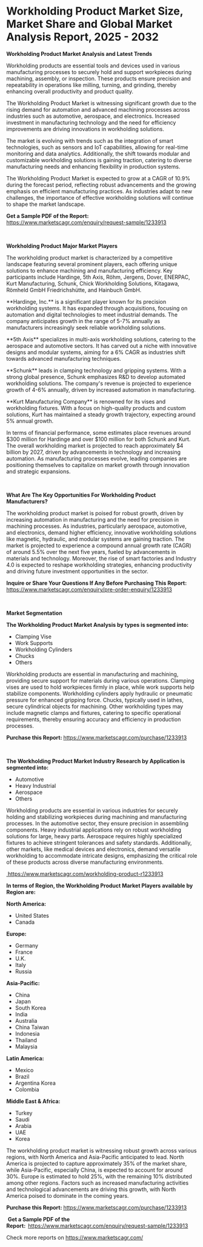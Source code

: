 <p><h1>Workholding Product Market Size, Market Share and Global Market Analysis Report, 2025 - 2032</h1></p><p><strong>Workholding Product Market Analysis and Latest Trends</strong></p>
<p><p>Workholding products are essential tools and devices used in various manufacturing processes to securely hold and support workpieces during machining, assembly, or inspection. These products ensure precision and repeatability in operations like milling, turning, and grinding, thereby enhancing overall productivity and product quality. </p><p>The Workholding Product Market is witnessing significant growth due to the rising demand for automation and advanced machining processes across industries such as automotive, aerospace, and electronics. Increased investment in manufacturing technology and the need for efficiency improvements are driving innovations in workholding solutions. </p><p>The market is evolving with trends such as the integration of smart technologies, such as sensors and IoT capabilities, allowing for real-time monitoring and data analytics. Additionally, the shift towards modular and customizable workholding solutions is gaining traction, catering to diverse manufacturing needs and enhancing flexibility in production systems. </p><p>The Workholding Product Market is expected to grow at a CAGR of 10.9% during the forecast period, reflecting robust advancements and the growing emphasis on efficient manufacturing practices. As industries adapt to new challenges, the importance of effective workholding solutions will continue to shape the market landscape.</p></p>
<p><strong>Get a Sample PDF of the Report:&nbsp;</strong> <a href="https://www.marketscagr.com/enquiry/request-sample/1233913?utm_campaign=2760&utm_medium=2&utm_source=Github&utm_content=ia&utm_term=27022025&utm_id=workholding-product">https://www.marketscagr.com/enquiry/request-sample/1233913</a></p>
<p>&nbsp;</p>
<p><strong>Workholding Product Major Market Players</strong></p>
<p><p>The workholding product market is characterized by a competitive landscape featuring several prominent players, each offering unique solutions to enhance machining and manufacturing efficiency. Key participants include Hardinge, 5th Axis, Röhm, Jergens, Dover, ENERPAC, Kurt Manufacturing, Schunk, Chick Workholding Solutions, Kitagawa, Römheld GmbH Friedrichshütte, and Hainbuch GmbH.</p><p>**Hardinge, Inc.** is a significant player known for its precision workholding systems. It has expanded through acquisitions, focusing on automation and digital technologies to meet industrial demands. The company anticipates growth in the range of 5-7% annually as manufacturers increasingly seek reliable workholding solutions.</p><p>**5th Axis** specializes in multi-axis workholding solutions, catering to the aerospace and automotive sectors. It has carved out a niche with innovative designs and modular systems, aiming for a 6% CAGR as industries shift towards advanced manufacturing techniques.</p><p>**Schunk** leads in clamping technology and gripping systems. With a strong global presence, Schunk emphasizes R&D to develop automated workholding solutions. The company's revenue is projected to experience growth of 4-6% annually, driven by increased automation in manufacturing.</p><p>**Kurt Manufacturing Company** is renowned for its vises and workholding fixtures. With a focus on high-quality products and custom solutions, Kurt has maintained a steady growth trajectory, expecting around 5% annual growth. </p><p>In terms of financial performance, some estimates place revenues around $300 million for Hardinge and over $100 million for both Schunk and Kurt. The overall workholding market is projected to reach approximately $4 billion by 2027, driven by advancements in technology and increasing automation. As manufacturing processes evolve, leading companies are positioning themselves to capitalize on market growth through innovation and strategic expansions.</p></p>
<p>&nbsp;</p>
<p><strong>What Are The Key Opportunities For Workholding Product Manufacturers?</strong></p>
<p><p>The workholding product market is poised for robust growth, driven by increasing automation in manufacturing and the need for precision in machining processes. As industries, particularly aerospace, automotive, and electronics, demand higher efficiency, innovative workholding solutions like magnetic, hydraulic, and modular systems are gaining traction. The market is projected to experience a compound annual growth rate (CAGR) of around 5.5% over the next five years, fueled by advancements in materials and technology. Moreover, the rise of smart factories and Industry 4.0 is expected to reshape workholding strategies, enhancing productivity and driving future investment opportunities in the sector.</p></p>
<p><strong>Inquire or Share Your Questions If Any Before Purchasing This Report:</strong> <a href="https://www.marketscagr.com/enquiry/pre-order-enquiry/1233913?utm_campaign=2760&utm_medium=2&utm_source=Github&utm_content=ia&utm_term=27022025&utm_id=workholding-product">https://www.marketscagr.com/enquiry/pre-order-enquiry/1233913</a></p>
<p>&nbsp;</p>
<p><strong>Market Segmentation</strong></p>
<p><strong>The Workholding Product Market Analysis by types is segmented into:</strong></p>
<p><ul><li>Clamping Vise</li><li>Work Supports</li><li>Workholding Cylinders</li><li>Chucks</li><li>Others</li></ul></p>
<p><p>Workholding products are essential in manufacturing and machining, providing secure support for materials during various operations. Clamping vises are used to hold workpieces firmly in place, while work supports help stabilize components. Workholding cylinders apply hydraulic or pneumatic pressure for enhanced gripping force. Chucks, typically used in lathes, secure cylindrical objects for machining. Other workholding types may include magnetic clamps and fixtures, catering to specific operational requirements, thereby ensuring accuracy and efficiency in production processes.</p></p>
<p><strong>Purchase this Report:&nbsp;</strong><a href="https://www.marketscagr.com/purchase/1233913?utm_campaign=2760&utm_medium=2&utm_source=Github&utm_content=ia&utm_term=27022025&utm_id=workholding-product">https://www.marketscagr.com/purchase/1233913</a></p>
<p>&nbsp;</p>
<p><strong>The Workholding Product Market Industry Research by Application is segmented into:</strong></p>
<p><ul><li>Automotive</li><li>Heavy Industrial</li><li>Aerospace</li><li>Others</li></ul></p>
<p><p>Workholding products are essential in various industries for securely holding and stabilizing workpieces during machining and manufacturing processes. In the automotive sector, they ensure precision in assembling components. Heavy industrial applications rely on robust workholding solutions for large, heavy parts. Aerospace requires highly specialized fixtures to achieve stringent tolerances and safety standards. Additionally, other markets, like medical devices and electronics, demand versatile workholding to accommodate intricate designs, emphasizing the critical role of these products across diverse manufacturing environments.</p></p>
<p><a href="https://www.marketscagr.com/workholding-product-r1233913?utm_campaign=2760&utm_medium=2&utm_source=Github&utm_content=ia&utm_term=27022025&utm_id=workholding-product">&nbsp;https://www.marketscagr.com/workholding-product-r1233913</a></p>
<p><strong>In terms of Region, the Workholding Product Market Players available by Region are:</strong></p>
<p>
    <p> <strong> North America: </strong>
        <ul>
            <li>United States</li>
            <li>Canada</li>
        </ul>
        </p> 
    <p> <strong> Europe: </strong>
        <ul>
            <li>Germany</li>
            <li>France</li>
            <li>U.K.</li>
            <li>Italy</li>
            <li>Russia</li>
        </ul>
        </p> 
    <p> <strong> Asia-Pacific: </strong>
        <ul>
            <li>China</li>
            <li>Japan</li>
            <li>South Korea</li>
            <li>India</li>
            <li>Australia</li>
            <li>China Taiwan</li>
            <li>Indonesia</li>
            <li>Thailand</li>
            <li>Malaysia</li>
        </ul>
        </p> 
    <p> <strong> Latin America: </strong>
        <ul>
            <li>Mexico</li>
            <li>Brazil</li>
            <li>Argentina Korea</li>
            <li>Colombia</li>
        </ul>
        </p> 
    <p> <strong> Middle East & Africa: </strong>
        <ul>
            <li>Turkey</li>
            <li>Saudi</li>
            <li>Arabia</li>
            <li>UAE</li>
            <li>Korea</li>
        </ul>
    </p>
    </p>
<p><p>The workholding product market is witnessing robust growth across various regions, with North America and Asia-Pacific anticipated to lead. North America is projected to capture approximately 35% of the market share, while Asia-Pacific, especially China, is expected to account for around 30%. Europe is estimated to hold 25%, with the remaining 10% distributed among other regions. Factors such as increased manufacturing activities and technological advancements are driving this growth, with North America poised to dominate in the coming years.</p></p>
<p><strong>Purchase this Report: </strong><a href="https://www.marketscagr.com/purchase/1233913?utm_campaign=2760&utm_medium=2&utm_source=Github&utm_content=ia&utm_term=27022025&utm_id=workholding-product">https://www.marketscagr.com/purchase/1233913</a></p>
<p>&nbsp;<strong>Get a Sample PDF of the Report:&nbsp;&nbsp;</strong><a href="https://www.marketscagr.com/enquiry/request-sample/1233913?utm_campaign=2760&utm_medium=2&utm_source=Github&utm_content=ia&utm_term=27022025&utm_id=workholding-product">https://www.marketscagr.com/enquiry/request-sample/1233913</a></p>
<p><strong></strong></p>
<p>Check more reports on <a href="https://www.marketscagr.com/?utm_campaign=2760&utm_medium=2&utm_source=Github&utm_content=ia&utm_term=27022025&utm_id=workholding-product">https://www.marketscagr.com/</a></p>